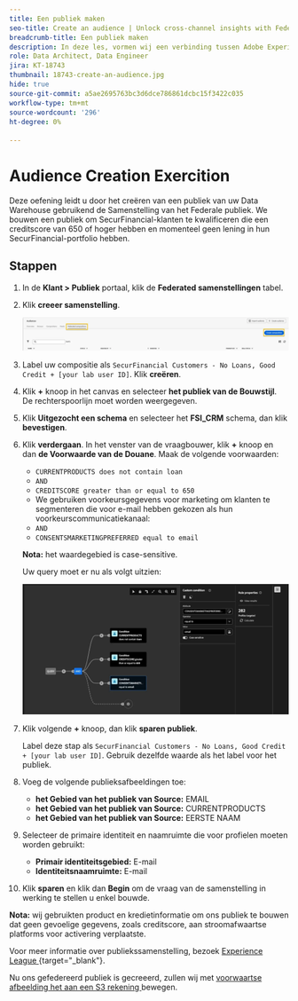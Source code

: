 ```yaml
---
title: Een publiek maken
seo-title: Create an audience | Unlock cross-channel insights with Federated Audience Composition
breadcrumb-title: Een publiek maken
description: In deze les, vormen wij een verbinding tussen Adobe Experience Platform en uw onderneming Data Warehouse om Federated Audience Composition toe te laten.
role: Data Architect, Data Engineer
jira: KT-18743
thumbnail: 18743-create-an-audience.jpg
hide: true
source-git-commit: a5ae2695763bc3d6dce786861dcbc15f3422c035
workflow-type: tm+mt
source-wordcount: '296'
ht-degree: 0%

---
```



# Audience Creation Exercition

Deze oefening leidt u door het creëren van een publiek van uw Data Warehouse gebruikend de Samenstelling van het Federale publiek. We bouwen een publiek om SecurFinancial-klanten te kwalificeren die een creditscore van 650 of hoger hebben en momenteel geen lening in hun SecurFinancial-portfolio hebben.

## Stappen

1. In de **Klant > Publiek** portaal, klik de **Federated samenstellingen** tabel.
2. Klik **creeer samenstelling**.

   ![ creeer-samenstelling ](assets/create-composition.png)

3. Label uw compositie als `SecurFinancial Customers - No Loans, Good Credit + [your lab user ID]`. Klik **creëren**.

4. Klik **+** knoop in het canvas en selecteer **het publiek van de Bouwstijl**. De rechterspoorlijn moet worden weergegeven.

5. Klik **Uitgezocht een schema** en selecteer het **FSI_CRM** schema, dan klik **bevestigen**.

6. Klik **verdergaan**. In het venster van de vraagbouwer, klik **+** knoop en dan **de Voorwaarde van de Douane**. Maak de volgende voorwaarden:
   - `CURRENTPRODUCTS does not contain loan`
   - `AND`
   - `CREDITSCORE greater than or equal to 650`
   - We gebruiken voorkeursgegevens voor marketing om klanten te segmenteren die voor e-mail hebben gekozen als hun voorkeurscommunicatiekanaal:
   - `AND`
   - `CONSENTSMARKETINGPREFERRED equal to email`

   **Nota:** het waardegebied is case-sensitive.

   Uw query moet er nu als volgt uitzien:

   ![ vraag-bouwer ](assets/query-builder.png)

7. Klik volgende **+** knoop, dan klik **sparen publiek**.

   Label deze stap als `SecurFinancial Customers - No Loans, Good Credit + [your lab user ID]`. Gebruik dezelfde waarde als het label voor het publiek.

8. Voeg de volgende publieksafbeeldingen toe:
   - **het Gebied van het publiek van Source:** EMAIL
   - **het Gebied van het publiek van Source:** CURRENTPRODUCTS
   - **het Gebied van het publiek van Source:** EERSTE NAAM

9. Selecteer de primaire identiteit en naamruimte die voor profielen moeten worden gebruikt:
   - **Primair identiteitsgebied:** E-mail
   - **Identiteitsnaamruimte:** E-mail

10. Klik **sparen** en klik dan **Begin** om de vraag van de samenstelling in werking te stellen u enkel bouwde.

**Nota:** wij gebruikten product en kredietinformatie om ons publiek te bouwen dat geen gevoelige gegevens, zoals creditscore, aan stroomafwaartse platforms voor activering verplaatste.

Voor meer informatie over publiekssamenstelling, bezoek [ Experience League ](https://experienceleague.adobe.com/en/docs/federated-audience-composition/using/compositions/create-composition/create-composition){target="_blank"}.

Nu ons gefedereerd publiek is gecreeerd, zullen wij met [ voorwaartse afbeelding het aan een S3 rekening ](map-federated-audience-to-s3.md) bewegen.
